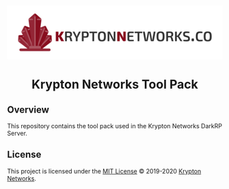 <div align="center">

[![Krypton Networks Dark Banner](https://raw.githubusercontent.com/KryptonNetworks-co/Branding/master/Graphics/Banner/Banner-Dark.png)](https://kryptonnetworks.co/)

# Krypton Networks Tool Pack

</div>

## Overview

This repository contains the tool pack used in the Krypton Networks DarkRP Server.

## License

This project is licensed under the [MIT License](./LICENSE.md) &copy; 2019-2020 [Krypton Networks](https://github.com/KryptonNetworks-co/).
